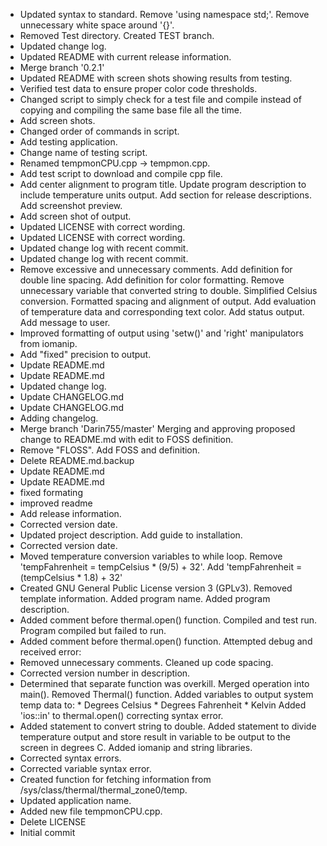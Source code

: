 - Updated syntax to standard. Remove 'using namespace std;'. Remove unnecessary white space around '{}'.
- Removed Test directory. Created TEST branch.
- Updated change log.
- Updated README with current release information.
- Merge branch '0.2.1'
- Updated README with screen shots showing results from testing.
- Verified test data to ensure proper color code thresholds.
- Changed script to simply check for a test file and compile instead of copying and compiling the same base file all the time.
- Add screen shots.
- Changed order of commands in script.
- Add testing application.
- Change name of testing script.
- Renamed tempmonCPU.cpp -> tempmon.cpp.
- Add test script to download and compile cpp file.
- Add center alignment to program title. Update program description to include temperature units output. Add section for release descriptions. Add screenshot preview.
- Add screen shot of output.
- Updated LICENSE with correct wording.
- Updated LICENSE with correct wording.
- Updated change log with recent commit.
- Updated change log with recent commit.
- Remove excessive and unnecessary comments. Add definition for double line spacing. Add definition for color formatting. Remove unnecessary variable that converted string to double. Simplified Celsius conversion. Formatted spacing and alignment of output. Add evaluation of temperature data and corresponding text color. Add status output. Add message to user.
- Improved formatting of output using 'setw()' and 'right' manipulators from iomanip.
- Add "fixed" precision to output.
- Update README.md
- Update README.md
- Updated change log.
- Update CHANGELOG.md
- Update CHANGELOG.md
- Adding changelog.
- Merge branch 'Darin755/master' Merging and approving proposed change to README.md with edit to FOSS definition.
- Remove "FLOSS". Add FOSS and definition.
- Delete README.md.backup
- Update README.md
- Update README.md
- fixed formating
- improved readme
- Add release information.
- Corrected version date.
- Updated project description. Add guide to installation.
- Corrected version date.
- Moved temperature conversion variables to while loop. Remove 'tempFahrenheit = tempCelsius * (9/5) + 32'. Add 'tempFahrenheit = (tempCelsius * 1.8) + 32'
- Created GNU General Public License version 3 (GPLv3). Removed template information. Added program name. Added program description.
- Added comment before thermal.open() function. Compiled and test run. Program compiled but failed to run.
- Added comment before thermal.open() function. Attempted debug and received error:
- Removed unnecessary comments. Cleaned up code spacing.
- Corrected version number in description.
- Determined that separate function was overkill. Merged operation into main(). Removed Thermal() function. Added variables to output system temp data to:  * Degrees Celsius  * Degrees Fahrenheit  * Kelvin Added 'ios::in' to thermal.open() correcting syntax error.
- Added statement to convert string to double. Added statement to divide temperature output and store result in variable to be output to the screen in degrees C. Added iomanip and string libraries.
- Corrected syntax errors.
- Corrected variable syntax error.
- Created function for fetching information from /sys/class/thermal/thermal_zone0/temp.
- Updated application name.
- Added new file tempmonCPU.cpp.
- Delete LICENSE
- Initial commit
